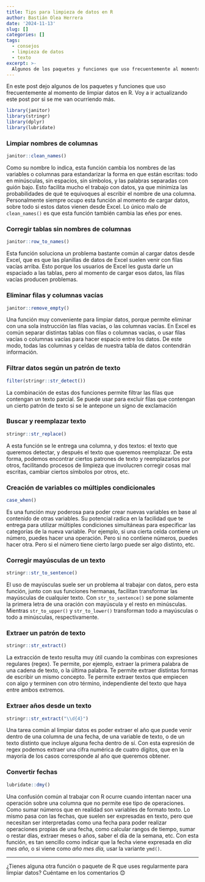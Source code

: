 ```yaml
---
title: Tips para limpieza de datos en R
author: Bastián Olea Herrera
date: '2024-11-13'
slug: []
categories: []
tags:
  - consejos
  - limpieza de datos
  - texto
excerpt: >-
  Algunos de los paquetes y funciones que uso frecuentemente al momento de limpiar datos en R.
---
```


En este post dejo algunos de los paquetes y funciones que uso frecuentemente al momento de limpiar datos en R. Voy a ir actualizando este post por si se me van ocurriendo más.

<div style = "max-width: 220px">

```r
library(janitor)
library(stringr)
library(dplyr)
library(lubridate)
```

</div>

### Limpiar nombres de columnas
```r
janitor::clean_names()
```
Como su nombre lo indica, esta función cambia los nombres de las variables o columnas para estandarizar la forma en que están escritas: todo en minúsculas, sin espacios, sin símbolos, y las palabras separadas con guión bajo. Esto facilita mucho el trabajo con datos, ya que minimiza las probabilidades de qué te equivoques al escribir el nombre de una columna. Personalmente siempre ocupo esta función al momento de cargar datos, sobre todo si estos datos vienen desde Excel. Lo único malo de `clean_names()` es que esta función también cambia las eñes por enes.

### Corregir tablas sin nombres de columnas
```r
janitor::row_to_names()
```
Esta función soluciona un problema bastante común al cargar datos desde Excel, que es que las planillas de datos de Excel suelen venir con filas vacías arriba. Esto porque los usuarios de Excel les gusta darle un espaciado a las tablas, pero al momento de cargar esos datos, las filas vacías producen problemas.

### Eliminar filas y columnas vacías
```r
janitor::remove_empty()
```
Una función muy conveniente para limpiar datos, porque permite eliminar con una sola instrucción las filas vacías, o las columnas vacías. En Excel es común separar distintas tablas con filas o columnas vacías, o usar filas vacías o columnas vacías para hacer espacio entre los datos. De este modo, todas las columnas y celdas de nuestra tabla de datos contendrán información.

### Filtrar datos según un patrón de texto
```r
filter(stringr::str_detect())
```
La combinación de estas dos funciones permite filtrar las filas que contengan un texto parcial. Se puede usar para excluir filas que contengan un cierto patrón de texto si se le antepone un signo de exclamación

### Buscar y reemplazar texto
```r
stringr::str_replace()
```
A esta función se le entrega una columna, y dos textos: el texto que queremos detectar, y después el texto que queremos reemplazar. De esta forma, podemos encontrar ciertos patrones de texto y reemplazarlos por otros, facilitando procesos de limpieza que involucren corregir cosas mal escritas, cambiar ciertos símbolos por otros, etc.

### Creación de variables co múltiples condicionales
```r
case_when()
```
Es una función muy poderosa para poder crear nuevas variables en base al contenido de otras variables. Su potencial radica en la facilidad que te entrega para utilizar múltiples condiciones simultáneas para especificar las categorías de la nueva variable. Por ejemplo, si una cierta celda contiene un número, puedes hacer una operación. Pero si no contiene números, puedes hacer otra. Pero si el número tiene cierto largo puede ser algo distinto, etc.

### Corregir mayúsculas de un texto
```r
stringr::str_to_sentence()
```
El uso de mayúsculas suele ser un problema al trabajar con datos, pero esta función, junto con sus funciones hermanas, facilitan transformar las mayúsculas de cualquier texto. Con `str_to_sentence()` se pone solamente la primera letra de una oración con mayúscula y el resto en minúsculas. Mientras `str_to_upper()` y `str_to_lower()` transforman todo a mayúsculas o todo a minúsculas, respectivamente.

### Extraer un patrón de texto
```r
stringr::str_extract()
```
La extracción de texto resulta muy útil cuando la combinas con expresiones regulares (regex). Te permite, por ejemplo, extraer la primera palabra de una cadena de texto, o la última palabra. Te permite extraer distintas formas de escribir un mismo concepto. Te permite extraer textos  que empiecen con algo y terminen con otro término, independiente del texto que haya entre ambos extremos.

### Extraer años desde un texto
```r
stringr::str_extract("\\d{4}")
```
Una tarea común al limpiar datos es poder extraer el año que puede venir dentro de una columna de una fecha, de una variable de texto, o de un texto distinto que incluye alguna fecha dentro de sí. Con esta expresión de regex podemos extraer una cifra numérica de cuatro dígitos, que en la mayoría de los casos corresponde al año que queremos obtener.

### Convertir fechas
```r
lubridate::dmy()
```
Una confusión común al trabajar con R ocurre cuando intentan nacer una operación sobre una columna que no permite ese tipo de operaciones. Como sumar números que en realidad son variables de formato texto. Lo mismo pasa con las fechas, que suelen ser expresadas en texto, pero que necesitan ser interpretadas como una fecha para poder realizar operaciones propias de una fecha, como calcular rangos de tiempo, sumar o restar días, extraer meses o años, saber el día de la semana, etc. Con esta función, es tan sencillo como indicar que la fecha viene expresada en _día mes año,_ o si viene como _año mes día,_ usar la variante `ymd()`.

----

¿Tienes alguna otra función o paquete de R que uses regularmente para limpiar datos? Cuéntame en los comentarios 😊